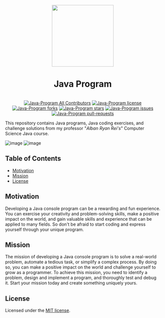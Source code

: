 <p align="center">
  <img src="https://cdn.discordapp.com/attachments/1045298870533509130/1068425329909174392/egg_-_Copy-modified.png" width="200" height="200">
  <h1 align="center"><b>Java Program</b></h1>
</p>

<p align="center">
  <a aria-label="Follow PP Namias on Twitter" href="https://twitter.com/PP_Namias" target="_blank"><img alt="" src="https://img.shields.io/badge/Follow%20@PP_Namias-black.svg?style=for-the-badge&logo=Twitter"></a>
  <a aria-label="Follow PP Namias on Github" href="https://github.com/PP-Namias" target="_blank"><img alt="" src="https://img.shields.io/badge/Follow%20@PP_Namias-black.svg?style=for-the-badge&logo=Github"></a>
  <br>
  <a href="https://github.com/PP-Namias/Java-Program/blob/master/LICENSE" target="blank"><img src="https://img.shields.io/badge/all_contributors-1-orange.svg?style=flat-square" alt="Java-Program All Contributors" /></a>
  <a href="https://github.com/PP-Namias/Java-Program/blob/master/LICENSE" target="blank"><img src="https://img.shields.io/github/license/PP-Namias/Java-Program?style=flat-square" alt="Java-Program license" /></a>
  <a href="https://github.com/PP-Namias/Java-Program/fork" target="blank"><img src="https://img.shields.io/github/forks/PP-Namias/Java-Program?style=flat-square" alt="Java-Program forks"/></a>
  <a href="https://github.com/PP-Namias/Java-Program/stargazers" target="blank"><img src="https://img.shields.io/github/stars/PP-Namias/Java-Program?style=flat-square" alt="Java-Program stars"/></a>
  <a href="https://github.com/PP-Namias/Java-Program/issues" target="blank"><img src="https://img.shields.io/github/issues/PP-Namias/Java-Program?style=flat-square" alt="Java-Program issues"/></a>
  <a href="https://github.com/PP-Namias/Java-Program/pulls" target="blank"><img src="https://img.shields.io/github/issues-pr/PP-Namias/Java-Program?style=flat-square" alt="Java-Program pull-requests"/></a>
</p>

This repository contains Java programs, Java coding exercises, and challenge solutions from my professor "*Alban Ryan Rei's*" Computer Science Java course.

![image](https://user-images.githubusercontent.com/77437944/208276007-d3b14464-3fec-4648-9142-c7735342265b.png)
![image](https://user-images.githubusercontent.com/77437944/208276242-b1830800-8e93-4bb8-a1fe-88e1aa7873ca.png)

## __Table of Contents__
- [Motivation](#motivation)
- [Mission](#mission)
- [License](#license)

## __Motivation__
Developing a Java console program can be a rewarding and fun experience. You can exercise your creativity and problem-solving skills, make a positive impact on the world, and gain valuable skills and experience that can be applied to many fields. So don't be afraid to start coding and express yourself through your unique program.

## __Mission__
The mission of developing a Java console program is to solve a real-world problem, automate a tedious task, or simplify a complex process. By doing so, you can make a positive impact on the world and challenge yourself to grow as a programmer. To achieve this mission, you need to identify a problem, design and implement a program, and thoroughly test and debug it. Start your mission today and create something uniquely yours.

## __License__
Licensed under the [MIT license](https://github.com/PP-Namias/Java-Program/blob/main/LICENSE.md).
